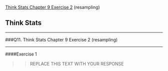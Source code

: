 [Think Stats Chapter 9 Exercise 2](http://greenteapress.com/thinkstats2/html/thinkstats2010.html#toc90) (resampling)

## Think Stats
--- 

###Q11. Think Stats Chapter 9 Exercise 2 (resampling)

--- 



####Exercise 1

>> REPLACE THIS TEXT WITH YOUR RESPONSE




